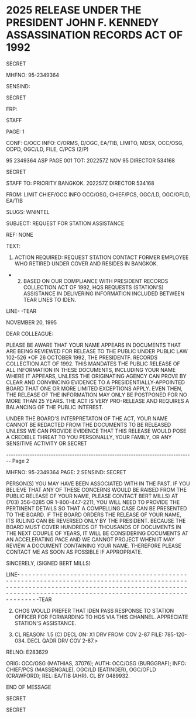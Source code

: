 # 2025 RELEASE UNDER THE PRESIDENT JOHN F. KENNEDY ASSASSINATION RECORDS ACT OF 1992

SECRET

MHFNO: 95-2349364

SENSIND:

SECRET

FRP:

STAFF

PAGE: 1

CONF: C/OCC INFO: C/ORMS, D/OGC, EA/TIB, LIMITO, MDSX, OCC/OSG, ODPD, OGC/LD, FILE, C/PCS (2/P)

95 2349364 ASP PAGE 001 TOT: 202257Z NOV 95 DIRECTOR 534168

SECRET

STAFF TO: PRIORITY BANGKOK. 202257Z DIRECTOR 534168

FROM: LIMIT CHIEF/OCC INFO OCC/OSG, CHIEF/PCS, OGC/LD, OGC/OFLD, EA/TIB

SLUGS: WNINTEL

SUBJECT: REQUEST FOR STATION ASSISTANCE

REF: NONE

TEXT:

1. ACTION REQUIRED: REQUEST STATION CONTACT FORMER EMPLOYEE WHO RETIRED UNDER COVER AND RESIDES IN BANGKOK.

* 2. BASED ON OUR COMPLIANCE WITH PRESIDENT<JFK ASSASSINATION> RECORDS COLLECTION ACT OF 1992, HQS REQUESTS (STATION'S) ASSISTANCE IN DELIVERING INFORMATION INCLUDED BETWEEN TEAR LINES TO IDEN.

LINE- -TEAR

NOVEMBER 20, 1995

DEAR COLLEAGUE:

PLEASE BE AWARE THAT YOUR NAME APPEARS IN DOCUMENTS THAT ARE BEING REVIEWED FOR RELEASE TO THE PUBLIC UNDER PUBLIC LAW 102-526 *OF 26 OCTOBER 1992, THE PRESIDENT<JOHN>F. <KENNEDY ASSASSINATION> RECORDS COLLECTION ACT OF 1992. THIS MANDATES THE PUBLIC RELEASE OF ALL INFORMATION IN THESE DOCUMENTS, INCLUDING YOUR NAME WHERE IT APPEARS, UNLESS THE ORIGINATING AGENCY CAN PROVE BY CLEAR AND CONVINCING EVIDENCE TO A PRESIDENTIALLY-APPOINTED BOARD THAT ONE OR MORE LIMITED EXCEPTIONS APPLY. EVEN THEN, THE RELEASE OF THE INFORMATION MAY ONLY BE POSTPONED FOR NO MORE THAN 25 YEARS. THE ACT IS VERY PRO-RELEASE AND REQUIRES A BALANCING OF THE PUBLIC INTEREST.

UNDER THE BOARD'S INTERPRETATON OF THE ACT, YOUR NAME CANNOT BE REDACTED FROM THE DOCUMENTS TO BE RELEASED UNLESS WE CAN PROVIDE EVIDENCE THAT THIS RELEASE WOULD POSE A CREDIBLE THREAT TO YOU PERSONALLY, YOUR FAMILY, OR ANY SENSITIVE ACTIVITY OR SECRET


-------------------------------------------------------------------------------- Page 2

MHFNO: 95-2349364                                                                                                                                    PAGE: 2
SENSIND: SECRET

PERSON(S) YOU MAY HAVE BEEN ASSOCIATED WITH IN THE PAST. IF YOU
BELIEVE THAT ANY OF THESE CONCERNS WOULD BE RAISED FROM THE PUBLIC
RELEASE OF YOUR NAME, PLEASE CONTACT BERT MILLS) AT (703) 356-0285
OR 1-800-447-2211, YOU WILL NEED TO PROVIDE THE PERTINENT DETAILS
SO THAT A COMPELLING CASE CAN BE PRESENTED TO THE BOARD. IF THE
BOARD ORDERS THE RELEASE OF YOUR NAME, ITS RULING CAN BE REVERSED
ONLY BY THE PRESIDENT. BECAUSE THE BOARD MUST COVER HUNDREDS OF
THOUSANDS OF DOCUMENTS IN THE NEXT COUPLE OF YEARS, IT WILL BE
CONSIDERING DOCUMENTS AT AN ACCELERATING PACE AND WE CANNOT
PROJECT WHEN IT MAY REVIEW A DOCUMENT CONTAINING YOUR NAME.
THEREFORE PLEASE CONTACT ME AS SOON AS POSSIBLE IF APPROPRIATE.

SINCERELY,
(SIGNED BERT MILLS)


LINE- - - - - - - - - - - - - - - - - - - - - - - - - - - - - - - - - - - - - - - - - - - - - - - - - - - - - - - - - - - - - - - - - - - - - - - - - - - - - - - - - - - - - - - - - - - - - - - - - - - - - - - - - - - - - - - - - - - - - - - - - - - - - - - - - - - - - - - - - - - - - - - - - - - - - - - - - - - - - - - - - - - - - - - - - - - - - - - - - - - - - - - - - - - - - - - - - - - - - -TEAR

2. CHOS WOULD PREFER THAT IDEN PASS RESPONSE TO STATION
   OFFICER FOR FORWARDING TO HQS VIA THIS CHANNEL. APPRECIATE
   STATION'S ASSISTANCE.

3. CL REASON: 1.5 (C) DECL ON: X1 DRV FROM: COV 2-87
   FILE: 785-120-034. DECL QADR DRV COV 2-87.>

RELNO: E283629

ORIG: OCC/OSG (MATHIAS, 37076); AUTH: OCC/OSG (BURGGRAF); INFO:
CHIEF/PCS (MASSENGALE), OGC/LD (EATINGER), OGC/OFLD (CRAWFORD);
REL: EA/TIB (AHR). CL BY 0489932.

END OF MESSAGE


SECRET


SECRET
